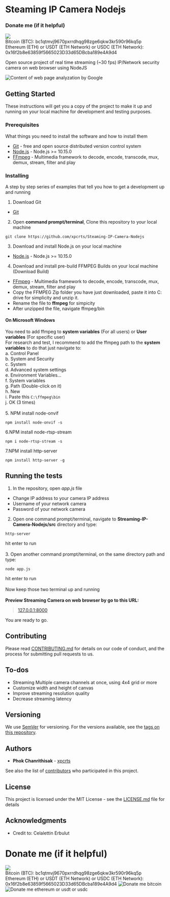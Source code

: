 # Steaming IP Camera Nodejs
### Donate me (if it helpful)
[![](https://img.shields.io/badge/%24-donate-green.svg)](https://github.com/QingWei-Li/donate)<br/>
Bitcoin (BTC): bc1qtmvj9670pxrrdhqg98zge6qkw3kr590r96kq5p <br/>
Ethereum (ETH) or USDT (ETH Network) or USDC (ETH Network): 0x16f2b8e63859f5665023D33d65DBcba189e4A9d4

Open source project of real time streaming (~30 fps) IP/Network security camera on web browser using NodeJS

![Content of web page analyzation by Google](https://lh3.googleusercontent.com/71kkGWwhwsM8tGXdrM1_wdpKlJS0Lqfta_f7pT0UBwaqRHdNgac_LkoEmMjBHsIpXBYaRThhNatL712anNZsEbTVJ1UEfiQMzJLdSvxquYOmH9ilDvQ_1J-XIR-4kjreB7ctyfIp_Z5oriIaAqTK8DvIFbadIHqyzaKjVBrCgQpnjeUZ_gDxBR5gw2H5l6TjNwvhG3dV1j3i_PZP5abj4lgDgJmNbB_Za9Gjejr4Ba1l4CEop4bqOkiGqS5OFjhp_XWCpngg5hhOZq7WLsLVd6w865-Cb1AFfuwoOiRTjUnoG9Nrpheuf-VxsOXaPuCgWvnwDi3BmgUujUXLvokfxcqQYY1SbAxxAXlyp5n22LyStthiolF9X2_1GTF1Lc_qNWJySv2BUAepMp_hQiyq1-ALMAfwrxCb4ONhVLBcypoZ9WfjbRHC-tRyr4rcLZ2KfPZyI4twAD11HVg2zvBWjJ5OccBPA3OFyxTwU9dA61WQvygJJFRugEm6fw194U87L46V5zgZ_R_Fb0ttjbFFLsDWRPJCU5VOdpjC27qTexpH6WHxgwx84qPbDc5v_TAopuWEHuj88zv3_8BXeU6NLr3miEkGz1_wjy6UXKOr9HJO8xUUHMuTuvYMmsR9QhSanx0jibE1l3PPpFmPZcIcQy2GbqncrT6j4jWNQeZAiyZlIpwv7oUmMMvxXrdY11MnnvlVFN4Ov3JxX3jf_bg=w1187-h667-no)

## Getting Started

These instructions will get you a copy of the project to make it up and running on your local machine for development and testing purposes.

### Prerequisites

What things you need to install the software and how to install them

* [Git](https://git-scm.com/downloads) - free and open source distributed version control system 
* [Node.js](https://nodejs.org/en/) - Node.js >= 10.15.0
* [FFmpeg](https://ffmpeg.zeranoe.com/builds/) - Multimedia framework to decode, encode, transcode, mux, demux, stream, filter and play

### Installing

A step by step series of examples that tell you how to get a development up and running

1. Download Git
* [Git](https://git-scm.com/downloads)
2. Open <strong>command prompt/terminal</strong>, Clone this repository to your local machine
```
git clone https://github.com/xpcrts/Steaming-IP-Camera-Nodejs
```
3. Download and install Node.js on your local machine
* [Node.js](https://nodejs.org/en/) - Node.js >= 10.15.0
4. Download and install pre-build FFMPEG Builds on your local machine (Download Build)
* [FFmpeg](https://ffmpeg.zeranoe.com/builds/) - Multimedia framework to decode, encode, transcode, mux, demux, stream, filter and play<br />
* Copy the FFMPEG Zip folder you have just downloaded, paste it into C: drive for simplicity and unzip it.
* Rename the file to <strong>ffmpeg</strong> for simpicity
* After unzipped the file, navigate ffmpeg/bin <br/>
#### On Microsoft Windows
You need to add ffmpeg to <strong>system variables</strong> (For all users) or <strong>User variables</strong> (For specific user)<br />
For research and test, I recommend to add the ffmpeg path to the <strong>system variables</strong> to do that just navigate to:<br/>
a. Control Panel<br/>
b. System and Security<br/>
c. System <br/>
d. Advanced system settings<br/>
e. Environment Variables...<br/>
f. System variables<br/>
g. Path (Double-click on it)<br/>
h. New<br/>
i. Paste this
```C:\ffmpeg\bin```<br/>
j. OK (3 times)<br /><br/>
5. NPM install node-onvif
```
npm install node-onvif -s
```
6.NPM install node-rtsp-stream<br/>
```
npm i node-rtsp-stream -s
```
7.NPM install http-server<br/>
```
npm install http-server -g
```

## Running the tests

1. In the repository, open <i>app.js</i> file
* Change IP address to your camera IP address
* Username of your network camera
* Password of your network camera<br/>
2. Open one command prompt/terminal, navigate to <strong>Streaming-IP-Camera-Nodejs/src</strong> directory and type:
```
http-server
```
hit enter to run<br /><br/>
3. Open another command prompt/terminal, on the same directory path and type: 
```
node app.js
```
hit enter to run<br /><br/>
Now keep those two terminal up and running<br/><br/>
<strong>Preview Streaming Camera on web browser by go to this URL:<br/></strong>
> [127.0.0.1:8000](http://127.0.0.1:8080/)<br/>

You are ready to go.

## Contributing

Please read [CONTRIBUTING.md](https://github.com/xpcrts/Steaming-IP-Camera-Nodejs/blob/master/CONTRIBUTING.md) for details on our code of conduct, and the process for submitting pull requests to us.

## To-dos

* Streaming Multiple camera channels at once, using 4x4 grid or more
* Customize width and height of canvas
* Improve streaming resolution quality
* Decrease streaming latency 

## Versioning

We use [SemVer](http://semver.org/) for versioning. For the versions available, see the [tags on this repository](https://github.com/xpcrts/Steaming-IP-Camera-Nodejs/tags). 

## Authors

* **Phok Chanrithisak** - [xpcrts](https://github.com/xpcrts)

See also the list of [contributors](https://github.com/xpcrts/Steaming-IP-Camera-Nodejs/graphs/contributors) who participated in this project.

## License

This project is licensed under the MIT License - see the [LICENSE.md](https://github.com/xpcrts/Steaming-IP-Camera-Nodejs/blob/master/LICENSE) file for details

## Acknowledgments

* Credit to: Celalettin Erbulut


# Donate me (if it helpful)
[![](https://img.shields.io/badge/%24-donate-green.svg)](https://github.com/QingWei-Li/donate)<br/>
Bitcoin (BTC): bc1qtmvj9670pxrrdhqg98zge6qkw3kr590r96kq5p <br/>
Ethereum (ETH) or USDT (ETH Network) or USDC (ETH Network): 0x16f2b8e63859f5665023D33d65DBcba189e4A9d4
![Donate me bitcoin](https://lh3.googleusercontent.com/pDOWT8vk111T-qs_s2lKcvV8ocXtSEP29xXk7iw_4Ri2N7tb6mjmJix-B3rIAFS1UvAZmqDHJ6cT2ZgjzLBSiWzuvKDvea_mktQAvTXU5CCMHOMwv2ghHfew_-i3g3dQRfC-TBRLqm8ipCRBPpWxCNkuCAVPVEjR26R43JzGWefbe8pq5DpuhTar4LtP8OV7nt0_1JlA4tSIFUweKzaKz9TCd2P4gQx58PW6wdRDF8Ejqdbz0j3QGc5jas0-P67Q1AvkGB9nJlMH1YsUIS-ec7DnM4D_Xp159Vtx0JGmBvqylZvkRSty7PhBa_YPMv0Mhj3LQ4z3MkE_8Y9MoLoFH7wV_7YrNRGyAyMPVC0W6Qh2hiahAI4cW49WZ2b95lvfTyKrUxjEC3KFU8WLy52m2R-lBaYMX4-Rsqwv34RuFBg2ftxwXeyGUD2QovVVETUK3--sLlxFRpACpdnUtffWWDO9ntFxcYajfHTTHWnZAg2Vm2yZRsskYkpXdGt2SdTHzPxTHUrJcjWPM-gKK57lwr_a9HZCEA5LgMZ6Zgbo9IfVcLEvHmlp24yCpfTfgg8KzAPya1QYFdcR0e3OrR4Oijg7UaqKMdg3q8eDzlUrdX7Kax2s_5wmDMXvWn6wLZspN0MNmPWJp6c4EHnllGAxHAib0vk2DRPAlC1LqnQw7KP83X4ZuG4vEkMTrSWxufCTopQiFkL9KTVMuvemRlTb3cAnTWgZsPojQb1HGyVlAJHuuweYD8Rq0TXALpqr7l5MSfAH2yNq3Hoy_Zr1Ez1HKf0wQBRSUK0GpOVaiJuOwXlYKybCsPIPz9dJD4U6qLIys96gv-dO-bpw5t8r8G418rEZ5zQxaBsP0NFAQZqVFs2pAtHnAINWcj84IFFGt3VItDhBmg1WcY_oueAH=w1125-h1843-no?authuser=3)
![Donate me ethereum or usdt or usdc](https://lh3.googleusercontent.com/N0rRWHXEPDhu0f2UfB2H08P1T8QkBeydT9Hr3CmhBv469mkKQsa9S5MnOMMxwZzHoewWopxtfAOjZ700hh3Vnh6KmM2HQCep1vP-8eCvFDiGa27NC0HNgDqQiNQX1x1dp9vNYZGYm8UWauFdvKokCNJRZQuafABHnYIKaqo0YD2BcCOeuKpn1dEi5CUaUHPpTW8EF28qhxu9oK4H0TUNYDAbsY0MvAxt3wiQJSjTTqKnBjyWsBpNSMJjqY5I0mr_cvkCnk53nR1tr8xmD6CaDOrf0ytEgX811Xkpw1SMk3KqOpU1YLElTxahqKVlq8b4LwX1KtKnSpRcrSKdCPQ6lsHJMlm-5DxDVRsxYu1z4_91P8c4lDssK-K3jBJXszrhqwxngqZcExSiyvU3gvjIBdnvy7n0ZglRqRfFkc8QkSYsI2inNpk_oxN_AZTxBiUcnRrNCTJlUzsiyLYYLp-jFRjLu4xDHath2oHfyiethGAAvcQ2-SFIwcPq3zp7lU8ReIOAh0OHQh6xNwTg_vMh3TWEzj0uAFR9mmxBpd0fq7nIRGanH_Naf0DO99ItJPF6Jf92eKONz9ojDOndVSIpH0xYIrVlmz2wETXg0bA9JasaofuGnBk4ZhiFmUp6OvZXPoAnYzQmDaLvDla9FCApAkTA5HPBJNdgXDWpPJKaYehHFV1HwoFh2pDBNz1VnFT8EjhuIs2GQNnmUZ555hCo9gCCnJ-XG3alsAfLyhvZeR2qjEB0wT7gOaUKuOWcAVHmu4fxoHeMx0CHPnty5LLNoP5NhWT3OXjF-bURbe2qmrf7jFLZNHnhEZXSNFO51m3ORhHinSHN7g1Vxad1Xz7ddtXuDzk9MLvAsTTrQFX-um3QUlBvgnygguK77btrYhLqmFa3_hlt5cY4tkvn=w1125-h1887-no?authuser=3)


